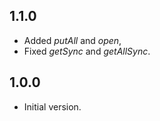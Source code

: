 ## 1.1.0
- Added _putAll_ and _open_,
- Fixed _getSync_ and _getAllSync_.

## 1.0.0

- Initial version.
